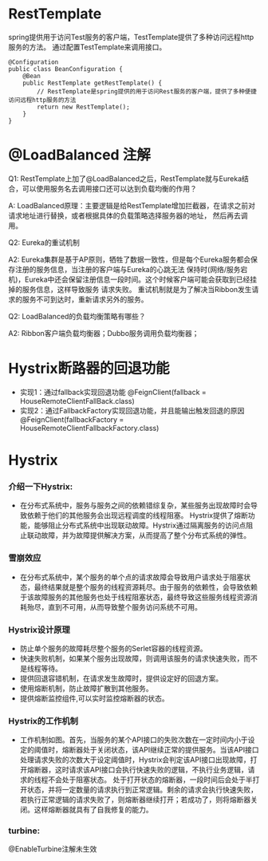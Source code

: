 # RestTemplate
spring提供用于访问Test服务的客户端，TestTemplate提供了多种访问远程http服务的方法。
通过配置TestTemplate来调用接口。
```
@Configuration
public class BeanConfiguration {
    @Bean
    public RestTemplate getRestTemplate() {
        // RestTemplate是spring提供的用于访问Rest服务的客户端，提供了多种便捷访问远程http服务的方法
        return new RestTemplate();
    }
}
```

# @LoadBalanced 注解
Q1: RestTemplate上加了@LoadBalanced之后，RestTemplate就与Eureka结合，可以使用服务名去调用接口还可以达到负载均衡的作用？

A: LoadBalanced原理：主要逻辑是给RestTemplate增加拦截器，在请求之前对请求地址进行替换，或者根据具体的负载策略选择服务器的地址，
    然后再去调用。
    
Q2: Eureka的重试机制

A2: Eureka集群是基于AP原则，牺牲了数据一致性，但是每个Eureka服务都会保存注册的服务信息，当注册的客户端与Eureka的心跳无法
    保持时(网络/服务宕机)，Eureka中还会保留注册信息一段时间。这个时候客户端可能会获取到已经挂掉的服务信息，这样导致服务
    请求失败。
    重试机制就是为了解决当Ribbon发生请求的服务不可到达时，重新请求另外的服务。

Q2: LoadBalanced的负载均衡策略有哪些？

A2: Ribbon客户端负载均衡器；Dubbo服务调用负载均衡器；

# Hystrix断路器的回退功能
- 实现1：通过fallback实现回退功能
  @FeignClient(fallback = HouseRemoteClientFallBack.class)
- 实现2：通过FallbackFactory实现回退功能，并且能输出触发回退的原因
  @FeignClient(fallbackFactory = HouseRemoteClientFallbackFactory.class)

# Hystrix
### 介绍一下Hystrix:
- 在分布式系统中，服务与服务之间的依赖错综复杂，某些服务出现故障时会导致依赖于他们的其他服务会出现远程调度的线程阻塞。
Hystrix提供了熔断功能，能够阻止分布式系统中出现联动故障。Hystrix通过隔离服务的访问点阻止联动故障，并为故障提供解决方案，从而提高了整个分布式系统的弹性。
### 雪崩效应
- 在分布式系统中，某个服务的单个点的请求故障会导致用户请求处于阻塞状态，最终结果就是整个服务的线程资源耗尽。由于服务的依赖性，会导致依赖于该故障服务的其他服务也处于线程阻塞状态，最终导致这些服务线程资源消耗殆尽，直到不可用，从而导致整个服务访问系统不可用。
### Hystrix设计原理
- 防止单个服务的故障耗尽整个服务的Serlet容器的线程资源。
- 快速失败机制，如果某个服务出现故障，则调用该服务的请求快速失败，而不是线程等待。
- 提供回退容错机制，在请求发生故障时，提供设定好的回退方案。
- 使用熔断机制，防止故障扩散到其他服务。
- 提供熔断监控组件,可以实时监控熔断器的状态。
### Hystrix的工作机制
- 工作机制如图。首先，当服务的某个API接口的失败次数在一定时间内小于设定的阈值时，熔断器处于关闭状态，该API继续正常的提供服务。当该API接口处理请求失败的次数大于设定阈值时，Hystrix会判定该API接口出现故障，打开熔断器，这时请求该API接口会执行快速失败的逻辑，不执行业务逻辑，请求的线程不会处于阻塞状态。
处于打开状态的熔断器，一段时间后会处于半打开状态，并将一定数量的请求执行到正常逻辑。剩余的请求会执行快速失败，若执行正常逻辑的请求失败了，则熔断器继续打开；若成功了，则将熔断器关闭。这样熔断器就具有了自我修复的能力。

### turbine:
@EnableTurbine注解未生效